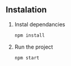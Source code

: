 ## Instalation

1. Instal dependancies

   ```bash
   npm install
   ```

2. Run the project
   ```bash
   npm start
   ```
